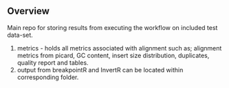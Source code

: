 ## Overview

Main repo for storing results from executing the workflow on included test data-set.

1. metrics - holds all metrics associated with alignment such as; alignment metrics from picard, GC content, insert size distribution, duplicates, quality report and tables.
2. output from breakpointR and InvertR can be located within corresponding folder.